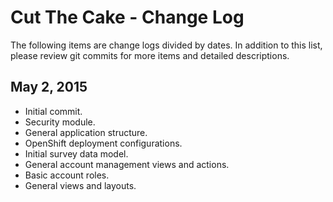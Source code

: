 # Cut The Cake - Change Log

The following items are change logs divided by dates. In addition to this list, please review git commits for more items and detailed descriptions.

## May 2, 2015

- Initial commit.
- Security module.
- General application structure.
- OpenShift deployment configurations.
- Initial survey data model.
- General account management views and actions.
- Basic account roles.
- General views and layouts.
